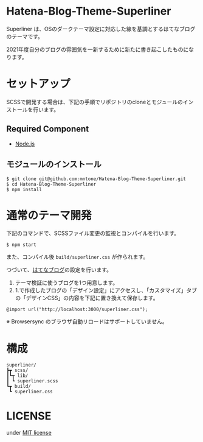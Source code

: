 # Hatena-Blog-Theme-Superliner

Superliner は、OSのダークテーマ設定に対応した線を基調とするはてなブログのテーマです。

2021年度自分のブログの雰囲気を一新するために新たに書き起こしたものになります。

# セットアップ

SCSSで開発する場合は、下記の手順でリポジトリのcloneとモジュールのインストールを行います。

## Required Component

- [Node.js](https://nodejs.org/)

## モジュールのインストール

```
$ git clone git@github.com:mntone/Hatena-Blog-Theme-Superliner.git
$ cd Hatena-Blog-Theme-Superliner
$ npm install
```

# 通常のテーマ開発

下記のコマンドで、SCSSファイル変更の監視とコンパイルを行います。

```
$ npm start
```

また、コンパイル後 `build/superliner.css` が作られます。

つづいて、[はてなブログ](https://blog.hatena.ne.jp/)の設定を行います。

1. テーマ検証に使うブログを1つ用意します。
1. 1.で作成したブログの「デザイン設定」にアクセスし、「カスタマイズ」タブの「デザインCSS」の内容を下記に置き換えて保存します。

```
@import url("http://localhost:3000/superliner.css");
```

※ Browsersync のブラウザ自動リロードはサポートしていません。

# 構成

```
superliner/
┣┳ scss/
┃┗┳ lib/
┃ ┗ superliner.scss
┗┳ build/
 ┗ superliner.css
```

# LICENSE

under [MIT license](https://raw.githubusercontent.com/mntone/Hatena-Blog-Theme-Superliner/master/LICENSE.txt)
